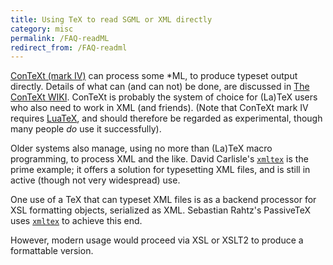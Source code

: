 ```yaml
---
title: Using TeX to read SGML or XML directly
category: misc
permalink: /FAQ-readML
redirect_from: /FAQ-readml
---
```


[ConTeXt (mark IV)](FAQ-context) can process some
*ML, to produce typeset output directly.  Details of what can
(and can not) be done, are discussed in 
[The ConTeXt WIKI](https://wiki.contextgarden.net/XML).
ConTeXt is probably the system of choice for (La)TeX users who
also need to work in XML (and friends).  (Note that ConTeXt
mark&nbsp;IV requires [LuaTeX](FAQ-luatex), and should
therefore be regarded as experimental, though many people _do_
use it successfully).

Older systems also manage, using no more than (La)TeX macro
programming, to process XML and the like.  David Carlisle's
[`xmltex`](https://ctan.org/pkg/xmltex) is the prime example; it offers a solution
for typesetting XML files, and is still in active (though not
very widespread) use.

One use of a TeX that can typeset XML files is as a backend
processor for XSL formatting objects, serialized as XML.
Sebastian Rahtz's PassiveTeX uses [`xmltex`](https://ctan.org/pkg/xmltex) to
achieve this end.

However, modern usage would proceed via XSL or XSLT2 to
produce a formattable version.

